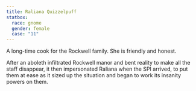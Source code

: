 ```yaml
---
title: Raliana Quizzelpuff
statbox:
  race: gnome
  gender: female
  case: "11"
---
```


A long-time cook for the Rockwell family. She is friendly and honest.

After an aboleth infiltrated Rockwell manor and bent reality to make all the
staff disappear, it then impersonated Raliana when the SPI arrived, to put them
at ease as it sized up the situation and began to work its insanity powers on
them.
